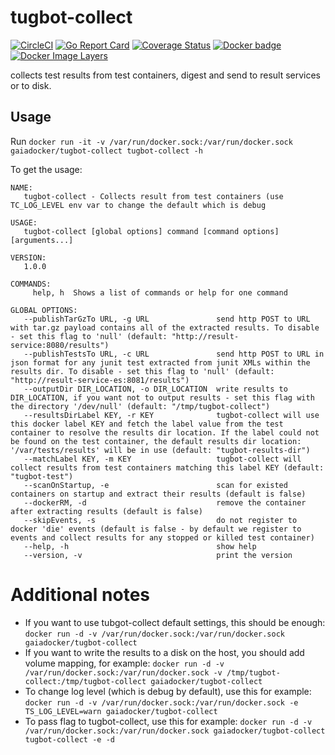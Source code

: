 # tugbot-collect
[![CircleCI](https://circleci.com/gh/gaia-docker/tugbot-collect.svg?style=shield)](https://circleci.com/gh/gaia-docker/tugbot-collect)
[![Go Report Card](https://goreportcard.com/badge/github.com/gaia-docker/tugbot-collect)](https://goreportcard.com/report/github.com/gaia-docker/tugbot-collect)
[![Coverage Status](https://coveralls.io/repos/github/gaia-docker/tugbot-collect/badge.svg?branch=master)](https://coveralls.io/github/gaia-docker/tugbot-collect?branch=master)
[![Docker badge](https://img.shields.io/docker/pulls/gaiadocker/tugbot-collect.svg)](https://hub.docker.com/r/gaiadocker/tugbot-collect/)
[![Docker Image Layers](https://imagelayers.io/badge/gaiadocker/tugbot-collect:latest.svg)](https://imagelayers.io/?images=gaiadocker/tugbot-collect:latest 'Get your own badge on imagelayers.io')

collects test results from test containers, digest and send to result services or to disk.

## Usage
Run `docker run -it -v /var/run/docker.sock:/var/run/docker.sock gaiadocker/tugbot-collect tugbot-collect -h`

To get the usage:
```
NAME:
   tugbot-collect - Collects result from test containers (use TC_LOG_LEVEL env var to change the default which is debug

USAGE:
   tugbot-collect [global options] command [command options] [arguments...]

VERSION:
   1.0.0

COMMANDS:
     help, h  Shows a list of commands or help for one command

GLOBAL OPTIONS:
   --publishTarGzTo URL, -g URL               send http POST to URL with tar.gz payload contains all of the extracted results. To disable - set this flag to 'null' (default: "http://result-service:8080/results")
   --publishTestsTo URL, -c URL               send http POST to URL in json format for any junit test extracted from junit XMLs within the results dir. To disable - set this flag to 'null' (default: "http://result-service-es:8081/results")
   --outputDir DIR_LOCATION, -o DIR_LOCATION  write results to DIR_LOCATION, if you want not to output results - set this flag with the directory '/dev/null' (default: "/tmp/tugbot-collect")
   --resultsDirLabel KEY, -r KEY              tugbot-collect will use this docker label KEY and fetch the label value from the test container to resolve the results dir location. If the label could not be found on the test container, the default results dir location: '/var/tests/results' will be in use (default: "tugbot-results-dir")
   --matchLabel KEY, -m KEY                   tugbot-collect will collect results from test containers matching this label KEY (default: "tugbot-test")
   --scanOnStartup, -e                        scan for existed containers on startup and extract their results (default is false)
   --dockerRM, -d                             remove the container after extracting results (default is false)
   --skipEvents, -s                           do not register to docker 'die' events (default is false - by default we register to events and collect results for any stopped or killed test container)
   --help, -h                                 show help
   --version, -v                              print the version
```

# Additional notes
- If you want to use tubgot-collect default settings, this should be enough:
`docker run -d -v /var/run/docker.sock:/var/run/docker.sock gaiadocker/tugbot-collect`
- If you want to write the results to a disk on the host, you should add volume mapping, for example:
`docker run -d -v /var/run/docker.sock:/var/run/docker.sock -v /tmp/tugbot-collect:/tmp/tugbot-collect gaiadocker/tugbot-collect`
- To change log level (which is debug by default), use this for example: 
`docker run -d -v /var/run/docker.sock:/var/run/docker.sock -e TS_LOG_LEVEL=warn gaiadocker/tugbot-collect`
- To pass flag to tugbot-collect, use this for example:
`docker run -d -v /var/run/docker.sock:/var/run/docker.sock gaiadocker/tugbot-collect tugbot-collect -e -d`

